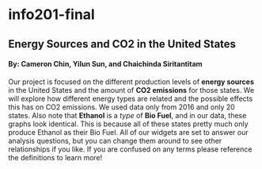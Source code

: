 # info201-final

##   Energy Sources and CO2 in the United States
#### By: Cameron Chin, Yilun Sun, and Chaichinda Siritantitam

Our project is focused on the different production levels of **energy sources** in the United States and the amount of **CO2 emissions** for those states. We will explore how different energy types are related and the possible effects this has on CO2 emissions. We used data only from 2016 and only 20 states. Also note that **Ethanol** is a _type_ of **Bio Fuel**, and in our data, these graphs look identical. This is because all of these states pretty much only produce Ethanol as their Bio Fuel. All of our widgets are set to answer our analysis questions, but you can change them around to see other relationships if you like. If you are confused on any terms please reference the definitions to learn more!
